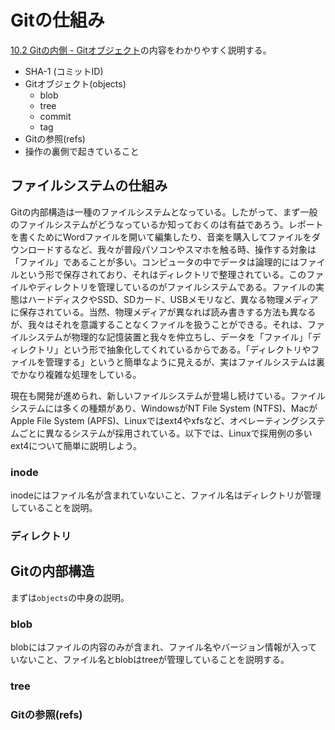 # Gitの仕組み

[10.2 Gitの内側 - Gitオブジェクト](https://git-scm.com/book/ja/v2/Git%E3%81%AE%E5%86%85%E5%81%B4-Git%E3%82%AA%E3%83%96%E3%82%B8%E3%82%A7%E3%82%AF%E3%83%88)の内容をわかりやすく説明する。

* SHA-1 (コミットID)
* Gitオブジェクト(objects)
  * blob
  * tree
  * commit
  * tag
* Gitの参照(refs)
* 操作の裏側で起きていること

## ファイルシステムの仕組み

Gitの内部構造は一種のファイルシステムとなっている。したがって、まず一般のファイルシステムがどうなっているか知っておくのは有益であろう。レポートを書くためにWordファイルを開いて編集したり、音楽を購入してファイルをダウンロードするなど、我々が普段パソコンやスマホを触る時、操作する対象は「ファイル」であることが多い。コンピュータの中でデータは論理的にはファイルという形で保存されており、それはディレクトリで整理されている。このファイルやディレクトリを管理しているのがファイルシステムである。ファイルの実態はハードディスクやSSD、SDカード、USBメモリなど、異なる物理メディアに保存されている。当然、物理メディアが異なれば読み書きする方法も異なるが、我々はそれを意識することなくファイルを扱うことができる。それは、ファイルシステムが物理的な記憶装置と我々を仲立ちし、データを「ファイル」「ディレクトリ」という形で抽象化してくれているからである。「ディレクトリやファイルを管理する」というと簡単なように見えるが、実はファイルシステムは裏でかなり複雑な処理をしている。

現在も開発が進められ、新しいファイルシステムが登場し続けている。ファイルシステムには多くの種類があり、WindowsがNT File System (NTFS)、MacがApple File System (APFS)、Linuxではext4やxfsなど、オペレーティングシステムごとに異なるシステムが採用されている。以下では、Linuxで採用例の多いext4について簡単に説明しよう。

### inode

inodeにはファイル名が含まれていないこと、ファイル名はディレクトリが管理していることを説明。

### ディレクトリ

## Gitの内部構造

まずは`objects`の中身の説明。

### blob

blobにはファイルの内容のみが含まれ、ファイル名やバージョン情報が入っていないこと、ファイル名とblobはtreeが管理していることを説明する。

### tree

### Gitの参照(refs)
